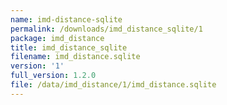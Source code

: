 ```yaml
---
name: imd-distance-sqlite
permalink: /downloads/imd_distance_sqlite/1
package: imd_distance
title: imd_distance_sqlite
filename: imd_distance.sqlite
version: '1'
full_version: 1.2.0
file: /data/imd_distance/1/imd_distance.sqlite
---
```

